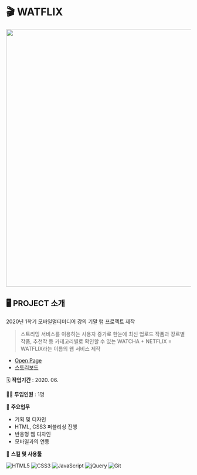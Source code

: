 # 🎬 WATFLIX

<p align="center"><img src ="https://user-images.githubusercontent.com/66389585/127108403-3aa367e8-a660-4a74-a182-d5441d021a10.gif" ="center" width="700px" /></p>

## 🖥 PROJECT 소개

2020년 1학기 모바일멀티미디어 강의 기말 텀 프로젝트 제작

> 스트리밍 서비스를 이용하는 사용자 증가로 한눈에 최신 업로드 작품과 장르별 작품, 추천작 등 카테고리별로 확인할 수 있는 WATCHA + NETFLIX = WATFLIX라는 이름의 웹 서비스 제작

- [Open Page](https://wizardly-cori-6673cb.netlify.app)
- [스토리보드](https://drive.google.com/file/d/1waHVUU3LVP8h8XM0uLWP-ORw6bovElsx/view?usp=sharing)

  
🗓️ **작업기간** : 2020. 06.

👨‍💻 **투입인원** : 1명

📒 **주요업무** 

- 기획 및 디자인
- HTML, CSS3 퍼블리싱 진행
- 반응형 웹 디자인
- 모바일과의 연동

🌱 **스킬 및 사용툴**

![HTML5](https://img.shields.io/badge/HTML5-%23E34F26.svg?style=flat-square&logo=html5&logoColor=white)
![CSS3](https://img.shields.io/badge/css3-%231572B6.svg?style=flat-square&logo=css3&logoColor=white) 
![JavaScript](https://img.shields.io/badge/JavaScript-%23323330.svg?style=flat-square&logo=javascript&logoColor=%23F7DF1E)
![jQuery](https://img.shields.io/badge/jQuery-%230769AD.svg?style=flat-square&logo=jquery&logoColor=white)
![Git](https://img.shields.io/badge/Git-%23F05033.svg?style=flat-square&logo=git&logoColor=white) 